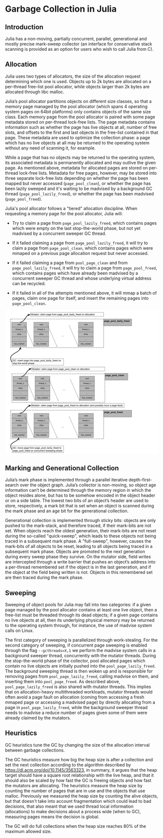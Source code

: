 # Garbage Collection in Julia

## Introduction

Julia has a non-moving, partially concurrent, parallel, generational and mostly precise mark-sweep collector (an interface
for conservative stack scanning is provided as an option for users who wish to call Julia from C).

## Allocation

Julia uses two types of allocators, the size of the allocation request determining which one is used. Objects up to 2k
bytes are allocated on a per-thread free-list pool allocator, while objects larger than 2k bytes are allocated through libc
malloc.

Julia’s pool allocator partitions objects on different size classes, so that a memory page managed by the pool allocator
(which spans 4 operating system pages on 64bit platforms) only contains objects of the same size class. Each memory
page from the pool allocator is paired with some page metadata stored on per-thread lock-free lists. The page metadata contains information such as whether the page has live objects at all, number of free slots, and offsets to the first and last objects in the free-list contained in that page. These metadata are used to optimize the collection phase: a page which has no live objects at all may be returned to the operating system without any need of scanning it, for example.

While a page that has no objects may be returned to the operating system, its associated metadata is permanently
allocated and may outlive the given page. As mentioned above, metadata for allocated pages are stored on per-thread lock-free
lists. Metadata for free pages, however, may be stored into three separate lock-free lists depending on whether the page has been mapped but never accessed (`page_pool_clean`), or whether the page has been lazily sweeped and it's waiting to be madvised by a background GC thread (`page_pool_lazily_freed`), or whether the page has been madvised (`page_pool_freed`).

Julia's pool allocator follows a "tiered" allocation discipline. When requesting a memory page for the pool allocator, Julia will:

- Try to claim a page from `page_pool_lazily_freed`, which contains pages which were empty on the last stop-the-world phase, but not yet madvised by a concurrent sweeper GC thread.

- If it failed claiming a page from `page_pool_lazily_freed`, it will try to claim a page from `page_pool_clean`, which contains pages which were mmaped on a previous page allocation request but never accessed.

- If it failed claiming a page from `pool_page_clean` and from `page_pool_lazily_freed`, it will try to claim a page
  from `page_pool_freed`, which contains pages which have already been madvised by a concurrent sweeper GC thread and whose underlying virtual address can be recycled.

- If it failed in all of the attempts mentioned above, it will mmap a batch of pages, claim one page for itself, and
  insert the remaining pages into `page_pool_clean`.

![Diagram of tiered pool allocation](./img/gc-tiered-allocation.jpg)

## Marking and Generational Collection

Julia’s mark phase is implemented through a parallel iterative depth-first-search over the object graph. Julia’s collector is non-moving, so object age information can’t be determined through the memory region in which the object resides alone, but has to be somehow encoded in the object header or on a side table. The lowest two bits of an object’s header are used to store, respectively, a mark bit that is set when an object is scanned during the mark phase and an age bit for the generational collection.

Generational collection is implemented through sticky bits: objects are only pushed to the mark-stack, and therefore
traced, if their mark-bits are not set. When objects reach the oldest generation, their mark-bits are not reset during
the so-called "quick-sweep", which leads to these objects not being traced in a subsequent mark phase. A "full-sweep",
however, causes the mark-bits of all objects to be reset, leading to all objects being traced in a subsequent mark phase.
Objects are promoted to the next generation during every sweep phase they survive. On the mutator side, field writes
are intercepted through a write barrier that pushes an object’s address into a per-thread remembered set if the object is
in the last generation, and if the object at the field being written is not. Objects in this remembered set are then traced
during the mark phase.

## Sweeping

Sweeping of object pools for Julia may fall into two categories: if a given page managed by the pool allocator contains at least one live object, then a free-list must be threaded through its dead objects; if a given page contains no live objects at all, then its underlying physical memory may be returned to the operating system through, for instance, the use of madvise system calls on Linux.

The first category of sweeping is parallelized through work-stealing. For the second category of sweeping, if concurrent page sweeping is enabled through the flag `--gcthreads=X,1` we perform the madvise system calls in a background sweeper thread, concurrently with the mutator threads. During the stop-the-world phase of the collector, pool allocated pages which contain no live objects are initially pushed into the `pool_page_lazily_freed`. The background sweeping thread is then woken up and is responsible for removing pages from `pool_page_lazily_freed`, calling madvise on them, and inserting them into `pool_page_freed`. As described above, `pool_page_lazily_freed` is also shared with mutator threads. This implies that on allocation-heavy multithreaded workloads, mutator threads would often avoid a page fault on allocation (coming from accessing a fresh mmaped page or accessing a madvised page) by directly allocating from a page in `pool_page_lazily_freed`, while the background sweeper thread needs to madvise a reduce number of pages given some of them were already claimed by the mutators.

## Heuristics

GC heuristics tune the GC by changing the size of the allocation interval between garbage collections.

The GC heuristics measure how big the heap size is after a collection and set the next collection according to the algorithm described by https://dl.acm.org/doi/10.1145/3563323, in summary, it argues that the heap target should have a square root relationship with the live heap, and that it should also be scaled by how fast the GC is freeing objects and how fast the mutators are allocating. The heuristics measure the heap size by counting the number of pages that are in use and the objects that use malloc. Previously we measured the heap size by counting the alive objects, but that doesn't take into account fragmentation which could lead to bad decisions, that also meant that we used thread local information (allocations) to make decisions about a process wide (when to GC), measuring pages means the decision is global.

The GC will do full collections when the heap size reaches 80% of the maximum allowed size.
